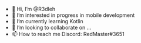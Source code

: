 - 👋 Hi, I’m @R3dleh
- 👀 I’m interested in progress in mobile development
- 🌱 I’m currently learning Kotlin
- 💞️ I’m looking to collaborate on ...
- 📫 How to reach me Discord: RedMaster#3651

<!---
R3dleh/R3dleh is a ✨ special ✨ repository because its `README.md` (this file) appears on your GitHub profile.
You can click the Preview link to take a look at your changes.
--->
